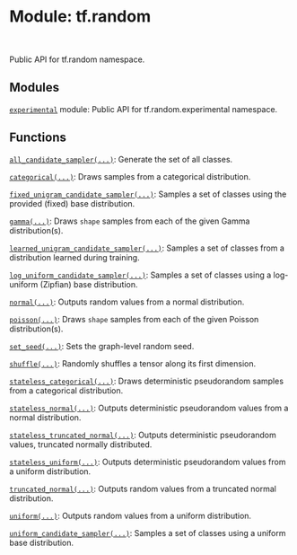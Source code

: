 <div itemscope itemtype="http://developers.google.com/ReferenceObject">
<meta itemprop="name" content="tf.random" />
<meta itemprop="path" content="Stable" />
</div>

# Module: tf.random


<table class="tfo-notebook-buttons tfo-api" align="left">
</table>



Public API for tf.random namespace.



## Modules

[`experimental`](../tf/random/experimental.md) module: Public API for tf.random.experimental namespace.

## Functions

[`all_candidate_sampler(...)`](../tf/random/all_candidate_sampler.md): Generate the set of all classes.

[`categorical(...)`](../tf/random/categorical.md): Draws samples from a categorical distribution.

[`fixed_unigram_candidate_sampler(...)`](../tf/random/fixed_unigram_candidate_sampler.md): Samples a set of classes using the provided (fixed) base distribution.

[`gamma(...)`](../tf/random/gamma.md): Draws `shape` samples from each of the given Gamma distribution(s).

[`learned_unigram_candidate_sampler(...)`](../tf/random/learned_unigram_candidate_sampler.md): Samples a set of classes from a distribution learned during training.

[`log_uniform_candidate_sampler(...)`](../tf/random/log_uniform_candidate_sampler.md): Samples a set of classes using a log-uniform (Zipfian) base distribution.

[`normal(...)`](../tf/random/normal.md): Outputs random values from a normal distribution.

[`poisson(...)`](../tf/random/poisson.md): Draws `shape` samples from each of the given Poisson distribution(s).

[`set_seed(...)`](../tf/random/set_seed.md): Sets the graph-level random seed.

[`shuffle(...)`](../tf/random/shuffle.md): Randomly shuffles a tensor along its first dimension.

[`stateless_categorical(...)`](../tf/random/stateless_categorical.md): Draws deterministic pseudorandom samples from a categorical distribution.

[`stateless_normal(...)`](../tf/random/stateless_normal.md): Outputs deterministic pseudorandom values from a normal distribution.

[`stateless_truncated_normal(...)`](../tf/random/stateless_truncated_normal.md): Outputs deterministic pseudorandom values, truncated normally distributed.

[`stateless_uniform(...)`](../tf/random/stateless_uniform.md): Outputs deterministic pseudorandom values from a uniform distribution.

[`truncated_normal(...)`](../tf/random/truncated_normal.md): Outputs random values from a truncated normal distribution.

[`uniform(...)`](../tf/random/uniform.md): Outputs random values from a uniform distribution.

[`uniform_candidate_sampler(...)`](../tf/random/uniform_candidate_sampler.md): Samples a set of classes using a uniform base distribution.

